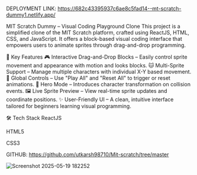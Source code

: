 DEPLOYMENT LINK: https://682c43395937c6ae8c5fad14--mt-scratch-dummy1.netlify.app/

MIT Scratch Dummy – Visual Coding Playground Clone
This project is a simplified clone of the MIT Scratch platform, crafted using ReactJS,
HTML, CSS, and JavaScript. It offers a block-based visual coding interface that empowers users to animate sprites through drag-and-drop programming.


🚀 Key Features
🎮 Interactive Drag-and-Drop Blocks – Easily control sprite movement and appearance with motion and looks blocks.
🐱 Multi-Sprite Support – Manage multiple characters with individual X-Y based movement.
🔁 Global Controls – Use "Play All" and "Reset All" to trigger or reset animations.
🦸 Hero Mode – Introduces character transformation on collision events.
🖼️ Live Sprite Preview – View real-time sprite updates and coordinate positions.
✨ User-Friendly UI – A clean, intuitive interface tailored for beginners learning visual programming.



🛠️ Tech Stack
ReactJS

HTML5

CSS3

GITHUB: https://github.com/utkarsh98710/Mit-scratch/tree/master

![Screenshot 2025-05-19 182252](https://github.com/user-attachments/assets/cea86fb1-35fc-4874-a8c3-f3d5054e55cc)


